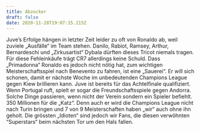 ```yaml
---
title: Abzocker
draft: false
date: 2020-11-28T19:07:15.215Z
---
```

Juve’s Erfolge hängen in letzter Zeit leider zu oft von Ronaldo ab, weil zuviele „Ausfälle“ im Team stehen. Danilo, Rabiot, Ramsey, Arthur, Bernardeschi und „Zirkusartist“ Dybala dürften dieses Tricot niemals tragen. Für diese Fehleinkäufe trägt CR7 allerdings keine Schuld. Dass „Primadonna“ Ronaldo es jedoch nicht nötig hat, zum wichtigen Meisterschaftsspiel nach Benevento zu fahren, ist eine „Sauerei“. Er will sich schonen, damit er nächste Woche im unbedeutenden Champions League gegen Kiew brillieren kann. Juve ist bereits für das Achtelfinale qualifiziert. Wenn Portugal ruft, spielt er sogar die Freundschaftsspiele gegen Andorra. Solche Dinge passieren, wenn nicht der Verein sondern ein Spieler befiehlt. 350 Millionen  für die „Katz“. Denn auch er wird die Champions League nicht nach Turin bringen und 7 von 9 Meisterschaften haben „wir“ auch ohne ihn geholt.  Die grössten „Idioten“ sind jedoch wir Fans, die diesen verwöhnten “Superstars“ beim nächsten Tor um den Hals fallen.